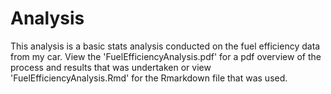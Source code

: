 # Analysis
This analysis is a basic stats analysis conducted on the fuel efficiency data from my car. View the 'FuelEfficiencyAnalysis.pdf' for a pdf overview of the process and results that was undertaken or view 'FuelEfficiencyAnalysis.Rmd' for the Rmarkdown file that was used.
